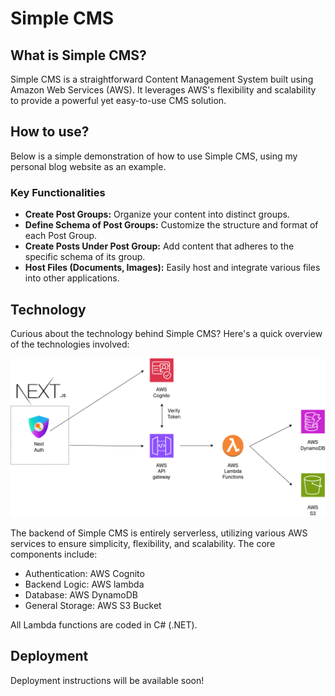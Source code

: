 # Simple CMS

## What is Simple CMS?
Simple CMS is a straightforward Content Management System built using Amazon Web Services (AWS). It leverages AWS's flexibility and scalability to provide a powerful yet easy-to-use CMS solution.

## How to use?

Below is a simple demonstration of how to use Simple CMS, using my personal blog website as an example.

### Key Functionalities
- **Create Post Groups:** Organize your content into distinct groups.
- **Define Schema of Post Groups:** Customize the structure and format of each Post Group.
- **Create Posts Under Post Group:** Add content that adheres to the specific schema of its group.
- **Host Files (Documents, Images):** Easily host and integrate various files into other applications.

## Technology
Curious about the technology behind Simple CMS? Here's a quick overview of the technologies involved:

![tech stack diagram](simple-cms.png)

The backend of Simple CMS is entirely serverless, utilizing various AWS services to ensure simplicity, flexibility, and scalability. The core components include:

- Authentication: AWS Cognito
- Backend Logic: AWS lambda
- Database: AWS DynamoDB
- General Storage: AWS S3 Bucket

All Lambda functions are coded in C# (.NET).

## Deployment
Deployment instructions will be available soon!
